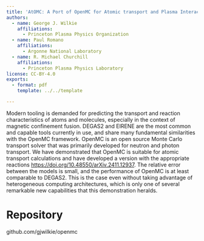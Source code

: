 ```yaml
---
title: 'AtOMC: A Port of OpenMC for Atomic transport and Plasma Interaction '
authors:
  - name: George J. Wilkie
    affiliations:
      - Princeton Plasma Physics Organization
  - name: Paul Romano
    affiliations:
      - Argonne National Laboratory
  - name: R. Michael Churchill
    affiliations:
      - Princeton Plasma Physics Laboratory
license: CC-BY-4.0
exports:
  - format: pdf
    template: ../../template

---
```


Modern tooling is demanded for predicting the transport and reaction characteristics of atoms and molecules, especially in the context of magnetic confinement fusion. DEGAS2 and EIRENE are the most common and capable tools currently in use, and share many fundamental similarities with the OpenMC framework. OpenMC is an open source Monte Carlo transport solver that was primarily developed for neutron and photon transport. We have demonstrated that OpenMC is suitable for atomic transport calculations and have developed a version with the appropriate reactions https://doi.org/10.48550/arXiv.2411.12937. The relative error between the models is small, and the performance of OpenMC is at least comparable to DEGAS2. This is the case even without taking advantage of heterogeneous computing architectures, which is only one of several remarkable new capabilities that this demonstration heralds.

# Repository
github.com/gjwilkie/openmc

